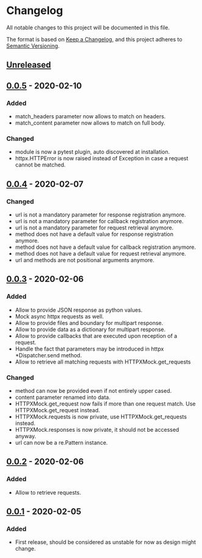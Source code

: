 # Changelog
All notable changes to this project will be documented in this file.

The format is based on [Keep a Changelog](https://keepachangelog.com/en/1.0.0/),
and this project adheres to [Semantic Versioning](https://semver.org/spec/v2.0.0.html).

## [Unreleased]

## [0.0.5] - 2020-02-10
### Added
- match_headers parameter now allows to match on headers.
- match_content parameter now allows to match on full body.

### Changed
- module is now a pytest plugin, auto discovered at installation.
- httpx.HTTPError is now raised instead of Exception in case a request cannot be matched.

## [0.0.4] - 2020-02-07
### Changed
- url is not a mandatory parameter for response registration anymore.
- url is not a mandatory parameter for callback registration anymore.
- url is not a mandatory parameter for request retrieval anymore.
- method does not have a default value for response registration anymore.
- method does not have a default value for callback registration anymore.
- method does not have a default value for request retrieval anymore.
- url and methods are not positional arguments anymore.

## [0.0.3] - 2020-02-06
### Added
- Allow to provide JSON response as python values.
- Mock async httpx requests as well.
- Allow to provide files and boundary for multipart response.
- Allow to provide data as a dictionary for multipart response.
- Allow to provide callbacks that are executed upon reception of a request.
- Handle the fact that parameters may be introduced in httpx *Dispatcher.send method.
- Allow to retrieve all matching requests with HTTPXMock.get_requests

### Changed
- method can now be provided even if not entirely upper cased.
- content parameter renamed into data.
- HTTPXMock.get_request now fails if more than one request match. Use HTTPXMock.get_request instead.
- HTTPXMock.requests is now private, use HTTPXMock.get_requests instead.
- HTTPXMock.responses is now private, it should not be accessed anyway.
- url can now be a re.Pattern instance.

## [0.0.2] - 2020-02-06
### Added
- Allow to retrieve requests.

## [0.0.1] - 2020-02-05
### Added
- First release, should be considered as unstable for now as design might change.

[Unreleased]: https://github.com/Colin-b/pytest_httpx/compare/v0.0.5...HEAD
[0.0.5]: https://github.com/Colin-b/pytest_httpx/compare/v0.0.4...v0.0.5
[0.0.4]: https://github.com/Colin-b/pytest_httpx/compare/v0.0.3...v0.0.4
[0.0.3]: https://github.com/Colin-b/pytest_httpx/compare/v0.0.2...v0.0.3
[0.0.2]: https://github.com/Colin-b/pytest_httpx/compare/v0.0.1...v0.0.2
[0.0.1]: https://github.com/Colin-b/pytest_httpx/releases/tag/v0.0.1
